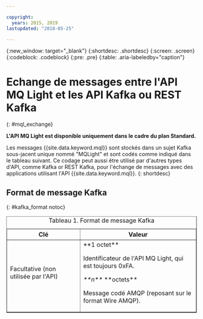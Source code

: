 ```yaml
---

copyright:
  years: 2015, 2019
lastupdated: "2018-05-25"

---
```


{:new_window: target="_blank"}
{:shortdesc: .shortdesc}
{:screen: .screen}
{:codeblock: .codeblock}
{:pre: .pre}
{:table: .aria-labeledby="caption"}

<!-- 15/11/18: info moved to eventstreams075.md, moved because of doc app changes -->
# Echange de messages entre l'API MQ Light et les API Kafka ou REST Kafka
{: #mql_exchange}

**L'API MQ Light est disponible uniquement dans le cadre du plan Standard.**
<br/>

Les messages {{site.data.keyword.mql}} sont stockés dans un sujet Kafka sous-jacent unique nommé "MQLight" et sont codés comme indiqué dans le tableau suivant. Ce codage peut aussi être utilisé par d'autres types d'API, comme Kafka or REST Kafka, pour l'échange de messages avec des applications utilisant l'API {{site.data.keyword.mql}}.
{: shortdesc}

## Format de message Kafka
{: #kafka_format notoc}

<table border='1'>
<caption>Tableau 1. Format de message Kafka</caption>
  <tr>
    <th> Clé </th>
    <th> Valeur </th>
  </tr>
  <tr>
    <td> Facultative (non utilisée par l'API)
	<p></p>
	</td>
    <td>**1 octet**
	<p>		     Identificateur de l'API MQ Light, qui est toujours 0xFA.</p>
    <p><var class="keyword varname">**n**</var> **octets**</p>
    <p>		    Message codé AMQP (reposant sur le format Wire AMQP). </p></td>
  </tr>
</table>


